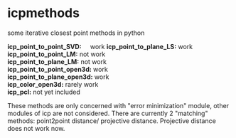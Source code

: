 # icpmethods
some iterative closest point methods in python

**icp_point_to_point_SVD:**     &nbsp;&nbsp;&nbsp;&nbsp;work
**icp_point_to_plane_LS:**      work  
**icp_point_to_point_LM:**      not work  
**icp_point_to_plane_LM:**      not work  
**icp_point_to_point_open3d:**  work  
**icp_point_to_plane_open3d:**  work  
**icp_color_open3d:**           rarely work  
**icp_pcl:**                    not yet included  


These methods are only concerned with "error minimization" module, other modules of icp are not considered. There are currently 2 "matching" methods: point2point distance/ projective distance. Projective distance does not work now.
